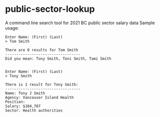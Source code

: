 # public-sector-lookup
A command line search tool for 2021 BC public sector salary data
Sample usage:
```
Enter Name: (First) (Last)
> Tom Smith

There are 0 results for Tom Smith
----------------------------------
Did you mean: Tony Smith, Toni Smith, Tami Smith


Enter Name: (First) (Last)
> Tony Smith

There is 1 result for Tony Smith:
----------------------------------
Name: Tony J Smith
Agency: Vancouver Island Health
Position:
Salary: $104,707
Sector: Health authorities
```

